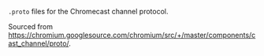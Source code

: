 `.proto` files for the Chromecast channel protocol.

Sourced from
<https://chromium.googlesource.com/chromium/src/+/master/components/cast_channel/proto/>.
